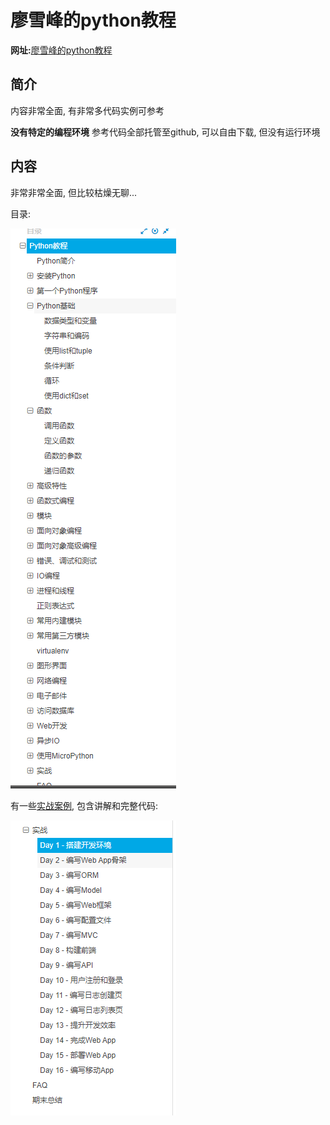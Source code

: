 # 廖雪峰的python教程

**网址:**[廖雪峰的python教程](https://www.liaoxuefeng.com/wiki/1016959663602400)

## 简介

内容非常全面, 有非常多代码实例可参考

**没有特定的编程环境** 参考代码全部托管至github, 可以自由下载, 但没有运行环境

## 内容

非常非常全面, 但比较枯燥无聊...

目录:

![image-20200705131630000](liaoxuefeng.assets/image-20200705131630000.png)

有一些[实战案例](https://www.liaoxuefeng.com/wiki/1016959663602400/1018138223191520), 包含讲解和完整代码:

![image-20200705132754566](liaoxuefeng.assets/image-20200705132754566.png)